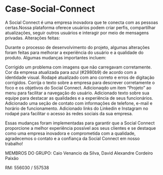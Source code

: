 # Case-Social-Connect
A Social Connect é uma empresa inovadora que te conecta com as pessoas certas.Nossa plataforma oferece usuários podem criar perfis, compartilhar atualizações, seguir outros usuários e interagir por meio de mensagens privadas. 
Alterações feitas:

Durante o processo de desenvolvimento do projeto, algumas alterações foram feitas para melhorar a experiência do usuário e a qualidade do produto. Algumas mudanças importantes incluem:

Corrigido um problema com imagens que não carregavam corretamente. Cor da empresa atualizada para azul (#2980b9) de acordo com a identidade visual. Rodapé atualizado com ano correto e erros de digitação corrigidos. Corrija o texto sobre a empresa para descrever corretamente o foco e os objetivos do Social Connect. Adicionaqdo um item “Projeto” ao menu para facilitar a navegação do usuário. Adicionado texto sobre sua equipe para destacar as qualidades e a experiência de seus funcionários. Adicionado uma seção de contato com informações de telefone, e-mail e horário de funcionamento. Adicionado links do Linkedin e Instagram no rodapé para facilitar o acesso às redes sociais da sua empresa.

Essas mudanças foram implementadas para garantir que a Social Connect proporcione a melhor experiência possível aos seus clientes e se destaque como uma empresa inovadora e comprometida com a qualidade, agradecemos o contato e a confiança da Social Connect em nosso trabalho!

MEMBROS DO GRUPO: Caio Venancio da Silva, David Alexandre Cordeiro Paixão

RM: 556030 / 557538
